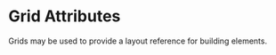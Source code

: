 Grid Attributes
===============

Grids may be used to provide a layout reference for building elements.
